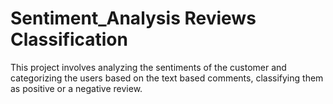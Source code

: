 # Sentiment_Analysis Reviews Classification
This project involves analyzing the sentiments of the customer and categorizing the users based on the text based comments, classifying them as positive or a negative review. 
